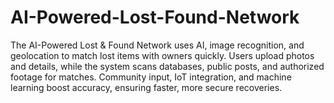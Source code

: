 # AI-Powered-Lost-Found-Network
The AI-Powered Lost &amp; Found Network uses AI, image recognition, and geolocation to match lost items with owners quickly. Users upload photos and details, while the system scans databases, public posts, and authorized footage for matches. Community input, IoT integration, and machine learning boost accuracy, ensuring faster, more secure recoveries.
